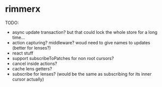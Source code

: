 # rimmerx

TODO:

- async update transaction? but that could lock the whole store for a long time...
- action capturing? middleware? woud need to give names to updates (better for lenses?)
- react stuff
- support subscribeToPatches for non root cursors?
- cancel inside actions?
- cache lens getters?
- subscribe for lenses? (would be the same as subscribing for its inner cursor actually)
